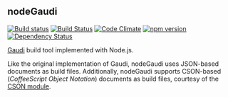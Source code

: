 ## nodeGaudi 
[![Build status](https://ci.appveyor.com/api/projects/status/github/stpettersens/nodeGaudi?branch=master&svg=true)](https://ci.appveyor.com/project/stpettersens/nodeGaudi) [![Build Status](https://travis-ci.org/stpettersens/nodeGaudi.png?branch=master)](https://travis-ci.org/stpettersens/nodeGaudi) [![Code Climate](https://codeclimate.com/github/stpettersens/nodeGaudi/badges/gpa.svg)](https://codeclimate.com/github/stpettersens/nodeGaudi/code) [![npm version](https://badge.fury.io/js/node-gaudi.svg)](http://npmjs.org/package/node-gaudi)
[![Dependency Status](https://david-dm.org/stpettersens/nodeGaudi.png?theme=shields.io)](https://david-dm.org/stpettersens/nodeGaudi)

[Gaudi](https://github.com/stpettersens/Gaudi) build tool implemented with Node.js.

Like the original implementation of Gaudi, nodeGaudi uses JSON-based documents as build files. Additionally, nodeGaudi supports CSON-based (*CoffeeScript Object Notation*) documents as build files,
courtesy of the [CSON module](https://github.com/bevry/cson).
